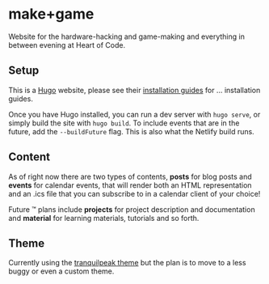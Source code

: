# make+game

Website for the hardware-hacking and game-making and everything in between evening at Heart of Code.

## Setup

This is a [Hugo](https://gohugo.io) website, please see their [installation guides](https://gohugo.io/getting-started/installing) for ... installation guides.

Once you have Hugo installed, you can run a dev server with `hugo serve`, or simply build the site with `hugo build`. To include events that are in the future, add the `--buildFuture` flag. This is also what the Netlify build runs.

## Content

As of right now there are two types of contents, **posts** for blog posts and **events** for calendar events, that will render both an HTML representation and an .ics file that you can subscribe to in a calendar client of your choice!

Future ™️ plans include **projects** for project description and documentation and **material** for learning materials, tutorials and so forth.

## Theme

Currently using the [tranquilpeak theme](https://themes.gohugo.io/hugo-tranquilpeak-theme/) but the plan is to move to a less buggy or even a custom theme.
